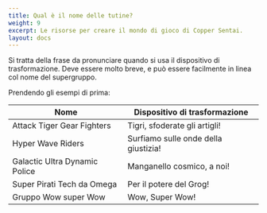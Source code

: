 ```yaml
---
title: Qual è il nome delle tutine?
weight: 9
excerpt: Le risorse per creare il mondo di gioco di Copper Sentai.
layout: docs
---
```

Si tratta della frase da pronunciare quando si usa il dispositivo di trasformazione. Deve essere molto breve, e può essere facilmente in linea col nome del supergruppo.

Prendendo gli esempi di prima:

| Nome | Dispositivo di trasformazione                            |
|-----|----------------------------------|
| Attack Tiger Gear Fighters   | Tigri, sfoderate gli artigli!                       |
| Hyper Wave Riders   | Surfiamo sulle onde della giustizia!                       |
| Galactic Ultra Dynamic Police   | Manganello cosmico, a noi!                       |
| Super Pirati Tech da Omega   | Per il potere del Grog!|
| Gruppo Wow super Wow   | Wow, Super Wow!                        |